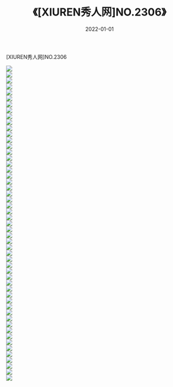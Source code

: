 ﻿---
layout: post
title:  《[XIUREN秀人网]NO.2306》
date:   2022-01-01
img: http://img.660000.xyz/Sharelink/秀人网/秀人网第03部分/[XIUREN秀人网]NO.2306/000.jpg
categories: [美女, 清纯, 唯美]
---

[XIUREN秀人网]NO.2306

 ![](http://img.660000.xyz/Sharelink/秀人网/秀人网第03部分/[XIUREN秀人网]NO.2306/001.jpg) <br>![](http://img.660000.xyz/Sharelink/秀人网/秀人网第03部分/[XIUREN秀人网]NO.2306/002.jpg) <br>![](http://img.660000.xyz/Sharelink/秀人网/秀人网第03部分/[XIUREN秀人网]NO.2306/003.jpg) <br>![](http://img.660000.xyz/Sharelink/秀人网/秀人网第03部分/[XIUREN秀人网]NO.2306/004.jpg) <br>![](http://img.660000.xyz/Sharelink/秀人网/秀人网第03部分/[XIUREN秀人网]NO.2306/005.jpg) <br>![](http://img.660000.xyz/Sharelink/秀人网/秀人网第03部分/[XIUREN秀人网]NO.2306/006.jpg) <br>![](http://img.660000.xyz/Sharelink/秀人网/秀人网第03部分/[XIUREN秀人网]NO.2306/007.jpg) <br>![](http://img.660000.xyz/Sharelink/秀人网/秀人网第03部分/[XIUREN秀人网]NO.2306/008.jpg) <br>![](http://img.660000.xyz/Sharelink/秀人网/秀人网第03部分/[XIUREN秀人网]NO.2306/009.jpg) <br>![](http://img.660000.xyz/Sharelink/秀人网/秀人网第03部分/[XIUREN秀人网]NO.2306/010.jpg) <br>![](http://img.660000.xyz/Sharelink/秀人网/秀人网第03部分/[XIUREN秀人网]NO.2306/011.jpg) <br>![](http://img.660000.xyz/Sharelink/秀人网/秀人网第03部分/[XIUREN秀人网]NO.2306/012.jpg) <br>![](http://img.660000.xyz/Sharelink/秀人网/秀人网第03部分/[XIUREN秀人网]NO.2306/013.jpg) <br>![](http://img.660000.xyz/Sharelink/秀人网/秀人网第03部分/[XIUREN秀人网]NO.2306/014.jpg) <br>![](http://img.660000.xyz/Sharelink/秀人网/秀人网第03部分/[XIUREN秀人网]NO.2306/015.jpg) <br>![](http://img.660000.xyz/Sharelink/秀人网/秀人网第03部分/[XIUREN秀人网]NO.2306/016.jpg) <br>![](http://img.660000.xyz/Sharelink/秀人网/秀人网第03部分/[XIUREN秀人网]NO.2306/017.jpg) <br>![](http://img.660000.xyz/Sharelink/秀人网/秀人网第03部分/[XIUREN秀人网]NO.2306/018.jpg) <br>![](http://img.660000.xyz/Sharelink/秀人网/秀人网第03部分/[XIUREN秀人网]NO.2306/019.jpg) <br>![](http://img.660000.xyz/Sharelink/秀人网/秀人网第03部分/[XIUREN秀人网]NO.2306/020.jpg) <br>![](http://img.660000.xyz/Sharelink/秀人网/秀人网第03部分/[XIUREN秀人网]NO.2306/021.jpg) <br>![](http://img.660000.xyz/Sharelink/秀人网/秀人网第03部分/[XIUREN秀人网]NO.2306/022.jpg) <br>![](http://img.660000.xyz/Sharelink/秀人网/秀人网第03部分/[XIUREN秀人网]NO.2306/023.jpg) <br>![](http://img.660000.xyz/Sharelink/秀人网/秀人网第03部分/[XIUREN秀人网]NO.2306/024.jpg) <br>![](http://img.660000.xyz/Sharelink/秀人网/秀人网第03部分/[XIUREN秀人网]NO.2306/025.jpg) <br>![](http://img.660000.xyz/Sharelink/秀人网/秀人网第03部分/[XIUREN秀人网]NO.2306/026.jpg) <br>![](http://img.660000.xyz/Sharelink/秀人网/秀人网第03部分/[XIUREN秀人网]NO.2306/027.jpg) <br>![](http://img.660000.xyz/Sharelink/秀人网/秀人网第03部分/[XIUREN秀人网]NO.2306/028.jpg) <br>![](http://img.660000.xyz/Sharelink/秀人网/秀人网第03部分/[XIUREN秀人网]NO.2306/029.jpg) <br>![](http://img.660000.xyz/Sharelink/秀人网/秀人网第03部分/[XIUREN秀人网]NO.2306/030.jpg) <br>![](http://img.660000.xyz/Sharelink/秀人网/秀人网第03部分/[XIUREN秀人网]NO.2306/031.jpg) <br>![](http://img.660000.xyz/Sharelink/秀人网/秀人网第03部分/[XIUREN秀人网]NO.2306/032.jpg) <br>![](http://img.660000.xyz/Sharelink/秀人网/秀人网第03部分/[XIUREN秀人网]NO.2306/033.jpg) <br>![](http://img.660000.xyz/Sharelink/秀人网/秀人网第03部分/[XIUREN秀人网]NO.2306/034.jpg) <br>![](http://img.660000.xyz/Sharelink/秀人网/秀人网第03部分/[XIUREN秀人网]NO.2306/035.jpg) <br>![](http://img.660000.xyz/Sharelink/秀人网/秀人网第03部分/[XIUREN秀人网]NO.2306/036.jpg) <br>![](http://img.660000.xyz/Sharelink/秀人网/秀人网第03部分/[XIUREN秀人网]NO.2306/037.jpg) <br>![](http://img.660000.xyz/Sharelink/秀人网/秀人网第03部分/[XIUREN秀人网]NO.2306/038.jpg) <br>![](http://img.660000.xyz/Sharelink/秀人网/秀人网第03部分/[XIUREN秀人网]NO.2306/039.jpg) <br>![](http://img.660000.xyz/Sharelink/秀人网/秀人网第03部分/[XIUREN秀人网]NO.2306/040.jpg) <br>![](http://img.660000.xyz/Sharelink/秀人网/秀人网第03部分/[XIUREN秀人网]NO.2306/041.jpg) <br>![](http://img.660000.xyz/Sharelink/秀人网/秀人网第03部分/[XIUREN秀人网]NO.2306/042.jpg) <br>![](http://img.660000.xyz/Sharelink/秀人网/秀人网第03部分/[XIUREN秀人网]NO.2306/043.jpg) <br>![](http://img.660000.xyz/Sharelink/秀人网/秀人网第03部分/[XIUREN秀人网]NO.2306/044.jpg) <br>![](http://img.660000.xyz/Sharelink/秀人网/秀人网第03部分/[XIUREN秀人网]NO.2306/045.jpg) <br>![](http://img.660000.xyz/Sharelink/秀人网/秀人网第03部分/[XIUREN秀人网]NO.2306/046.jpg) <br>![](http://img.660000.xyz/Sharelink/秀人网/秀人网第03部分/[XIUREN秀人网]NO.2306/047.jpg) <br>![](http://img.660000.xyz/Sharelink/秀人网/秀人网第03部分/[XIUREN秀人网]NO.2306/048.jpg) <br>![](http://img.660000.xyz/Sharelink/秀人网/秀人网第03部分/[XIUREN秀人网]NO.2306/049.jpg) <br>![](http://img.660000.xyz/Sharelink/秀人网/秀人网第03部分/[XIUREN秀人网]NO.2306/050.jpg) <br>![](http://img.660000.xyz/Sharelink/秀人网/秀人网第03部分/[XIUREN秀人网]NO.2306/051.jpg) <br>![](http://img.660000.xyz/Sharelink/秀人网/秀人网第03部分/[XIUREN秀人网]NO.2306/052.jpg) <br>![](http://img.660000.xyz/Sharelink/秀人网/秀人网第03部分/[XIUREN秀人网]NO.2306/053.jpg) <br>